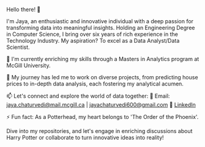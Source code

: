 Hello there! 👋

I'm Jaya, an enthusiastic and innovative individual with a deep passion for transforming data into meaningful insights. Holding an Engineering Degree in Computer Science, I bring over six years of rich experience in the Technology Industry. My aspiration? To excel as a Data Analyst/Data Scientist.

🔭 I'm currently enriching my skills through a Masters in Analytics program at McGill University.

🌱 My journey has led me to work on diverse projects, from predicting house prices to in-depth data analysis, each fostering my analytical acumen.

📫 Let's connect and explore the world of data together:
📧 Email: jaya.chaturvedi@mail.mcgill.ca | jayachaturvedi600@gmail.com
🔗 [LinkedIn](linkedin.com/in/jayachaturvedi6)

⚡ Fun fact: As a Potterhead, my heart belongs to 'The Order of the Phoenix'.

Dive into my repositories, and let's engage in enriching discussions about Harry Potter or collaborate to turn innovative ideas into reality!
